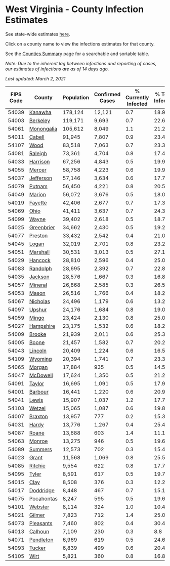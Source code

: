 # West Virginia - County Infection Estimates

See state-wide estimates [here](/infections/us-wv).

Click on a county name to view the infections estimates for that county.

See the [Counties Summary](/infections/summary-counties) page for a searchable and sortable table.

*Note: Due to the inherent lag between infections and reporting of cases, our estimates of infections are as of 14 days ago.*

*Last updated: March 2, 2021*

|   FIPS Code |                   County |   Population |   Confirmed Cases |   % Currently Infected |   % Total Infected |
|-------------|--------------------------|--------------|-------------------|------------------------|--------------------|
|       54039 |       [Kanawha](kanawha) |      178,124 |            12,121 |                    0.7 |               18.9 |
|       54003 |     [Berkeley](berkeley) |      119,171 |             9,693 |                    0.7 |               22.6 |
|       54061 | [Monongalia](monongalia) |      105,612 |             8,049 |                    1.1 |               21.2 |
|       54011 |         [Cabell](cabell) |       91,945 |             7,807 |                    0.9 |               23.4 |
|       54107 |             [Wood](wood) |       83,518 |             7,063 |                    0.7 |               23.3 |
|       54081 |       [Raleigh](raleigh) |       73,361 |             4,704 |                    0.8 |               17.4 |
|       54033 |     [Harrison](harrison) |       67,256 |             4,843 |                    0.5 |               19.9 |
|       54055 |         [Mercer](mercer) |       58,758 |             4,223 |                    0.6 |               19.9 |
|       54037 |   [Jefferson](jefferson) |       57,146 |             3,634 |                    0.6 |               17.7 |
|       54079 |         [Putnam](putnam) |       56,450 |             4,221 |                    0.8 |               20.5 |
|       54049 |         [Marion](marion) |       56,072 |             3,676 |                    0.5 |               18.0 |
|       54019 |       [Fayette](fayette) |       42,406 |             2,677 |                    0.7 |               17.3 |
|       54069 |             [Ohio](ohio) |       41,411 |             3,637 |                    0.7 |               24.3 |
|       54099 |           [Wayne](wayne) |       39,402 |             2,618 |                    0.5 |               18.7 |
|       54025 | [Greenbrier](greenbrier) |       34,662 |             2,430 |                    0.5 |               19.2 |
|       54077 |       [Preston](preston) |       33,432 |             2,542 |                    0.4 |               21.0 |
|       54045 |           [Logan](logan) |       32,019 |             2,701 |                    0.8 |               23.2 |
|       54051 |     [Marshall](marshall) |       30,531 |             3,013 |                    0.5 |               27.1 |
|       54029 |       [Hancock](hancock) |       28,810 |             2,596 |                    0.4 |               25.0 |
|       54083 |     [Randolph](randolph) |       28,695 |             2,392 |                    0.7 |               22.8 |
|       54035 |       [Jackson](jackson) |       28,576 |             1,667 |                    0.3 |               16.8 |
|       54057 |       [Mineral](mineral) |       26,868 |             2,585 |                    0.3 |               26.5 |
|       54053 |           [Mason](mason) |       26,516 |             1,766 |                    0.4 |               18.2 |
|       54067 |     [Nicholas](nicholas) |       24,496 |             1,179 |                    0.6 |               13.2 |
|       54097 |         [Upshur](upshur) |       24,176 |             1,684 |                    0.8 |               19.0 |
|       54059 |           [Mingo](mingo) |       23,424 |             2,130 |                    0.8 |               25.0 |
|       54027 |   [Hampshire](hampshire) |       23,175 |             1,532 |                    0.6 |               18.2 |
|       54009 |         [Brooke](brooke) |       21,939 |             2,011 |                    0.6 |               25.3 |
|       54005 |           [Boone](boone) |       21,457 |             1,582 |                    0.7 |               20.2 |
|       54043 |       [Lincoln](lincoln) |       20,409 |             1,224 |                    0.6 |               16.5 |
|       54109 |       [Wyoming](wyoming) |       20,394 |             1,741 |                    0.7 |               23.3 |
|       54065 |         [Morgan](morgan) |       17,884 |               935 |                    0.5 |               14.5 |
|       54047 |     [McDowell](mcdowell) |       17,624 |             1,350 |                    0.5 |               21.2 |
|       54091 |         [Taylor](taylor) |       16,695 |             1,091 |                    0.5 |               17.9 |
|       54001 |       [Barbour](barbour) |       16,441 |             1,220 |                    0.6 |               20.9 |
|       54041 |           [Lewis](lewis) |       15,907 |             1,037 |                    1.2 |               17.7 |
|       54103 |         [Wetzel](wetzel) |       15,065 |             1,087 |                    0.6 |               19.8 |
|       54007 |       [Braxton](braxton) |       13,957 |               777 |                    0.2 |               15.3 |
|       54031 |           [Hardy](hardy) |       13,776 |             1,267 |                    0.4 |               25.4 |
|       54087 |           [Roane](roane) |       13,688 |               603 |                    1.4 |               11.1 |
|       54063 |         [Monroe](monroe) |       13,275 |               946 |                    0.5 |               19.6 |
|       54089 |       [Summers](summers) |       12,573 |               702 |                    0.3 |               15.4 |
|       54023 |           [Grant](grant) |       11,568 |             1,069 |                    0.8 |               25.5 |
|       54085 |       [Ritchie](ritchie) |        9,554 |               622 |                    0.8 |               17.7 |
|       54095 |           [Tyler](tyler) |        8,591 |               617 |                    0.5 |               19.7 |
|       54015 |             [Clay](clay) |        8,508 |               376 |                    0.3 |               12.2 |
|       54017 |   [Doddridge](doddridge) |        8,448 |               467 |                    0.7 |               15.1 |
|       54075 | [Pocahontas](pocahontas) |        8,247 |               595 |                    0.5 |               19.6 |
|       54101 |       [Webster](webster) |        8,114 |               324 |                    1.0 |               10.4 |
|       54021 |         [Gilmer](gilmer) |        7,823 |               712 |                    1.4 |               25.0 |
|       54073 |   [Pleasants](pleasants) |        7,460 |               802 |                    0.4 |               30.4 |
|       54013 |       [Calhoun](calhoun) |        7,109 |               230 |                    0.3 |                8.8 |
|       54071 |   [Pendleton](pendleton) |        6,969 |               619 |                    0.5 |               24.6 |
|       54093 |         [Tucker](tucker) |        6,839 |               499 |                    0.6 |               20.4 |
|       54105 |             [Wirt](wirt) |        5,821 |               360 |                    0.8 |               16.8 |
